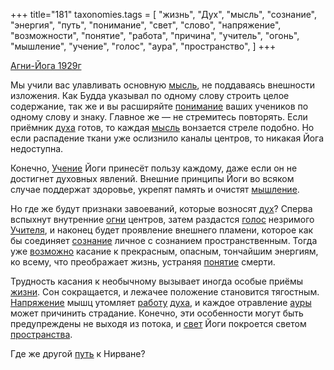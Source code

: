 +++
title="181"
taxonomies.tags = [
 "жизнь",
 "Дух",
 "мысль",
 "сознание",
 "энергия",
 "путь",
 "понимание",
 "свет",
 "слово",
 "напряжение",
 "возможности",
 "понятие",
 "работа",
 "причина",
 "учитель",
 "огонь",
 "мышление",
 "учение",
 "голос",
 "аура",
 "пространство",
]
+++

[Агни-Йога 1929г](/agni/1929)

Мы учили вас улавливать основную [мысль](/tags/мысль), не поддаваясь внешности изложения. Как Будда указывал по одному слову строить целое содержание, так же и вы расширяйте [понимание](/tags/понимание) ваших учеников по одному слову и знаку. Главное же — не стремитесь повторять. Если приёмник [духа](/tags/Дух) готов, то каждая [мысль](/tags/мысль) вонзается стреле подобно. Но если распадение ткани уже ослизнило каналы центров, то никакая Йога недоступна.   

Конечно, [Учение](/tags/учение) Йоги принесёт пользу каждому, даже если он не достигнет духовных явлений. Внешние принципы Йоги во всяком случае поддержат здоровье, укрепят память и очистят [мышление](/tags/мышление).   

Но где же будут признаки завоеваний, которые возносят [дух](/tags/Дух)? Сперва вспыхнут внутренние [огни](/tags/огонь) центров, затем раздастся [голос](/tags/голос) незримого [Учителя](/tags/учитель), и наконец будет проявление внешнего пламени, которое как бы соединяет [сознание](/tags/сознание) личное с сознанием пространственным. Тогда уже [возможно](/tags/возможности) касание к прекрасным, опасным, тончайшим энергиям, ко всему, что преображает жизнь, устраняя [понятие](/tags/понятие) смерти.   

Трудность касания к необычному вызывает иногда особые приёмы [жизни](/tags/жизнь). Сон сокращается, и лежачее положение становится тягостным. [Напряжение](/tags/напряжение) мышц утомляет [работу](/tags/работа) [духа](/tags/Дух), и каждое отравление [ауры](/tags/аура) может причинить страдание. Конечно, эти особенности могут быть предупреждены не выходя из потока, и [свет](/tags/свет) Йоги покроется светом [пространства](/tags/пространство).   

Где же другой [путь](/tags/путь) к Нирване?